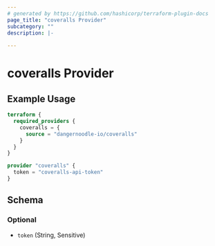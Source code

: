 ```yaml
---
# generated by https://github.com/hashicorp/terraform-plugin-docs
page_title: "coveralls Provider"
subcategory: ""
description: |-
  
---
```


# coveralls Provider



## Example Usage

```terraform
terraform {
  required_providers {
    coveralls = {
      source = "dangernoodle-io/coveralls"
    }
  }
}

provider "coveralls" {
  token = "coveralls-api-token"
}
```

<!-- schema generated by tfplugindocs -->
## Schema

### Optional

- `token` (String, Sensitive)
